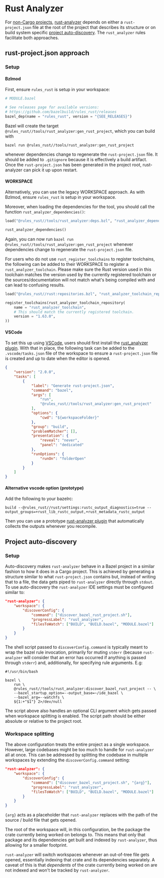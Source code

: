 # Rust Analyzer

For [non-Cargo projects](https://rust-analyzer.github.io/manual.html#non-cargo-based-projects),
[rust-analyzer](https://rust-analyzer.github.io/) depends on either a `rust-project.json` file
at the root of the project that describes its structure or on build system specific
[project auto-discovery](https://rust-analyzer.github.io/manual.html#rust-analyzer.workspace.discoverConfig).
The `rust_analyzer` rules facilitate both approaches.

## rust-project.json approach

### Setup

#### Bzlmod

First, ensure `rules_rust` is setup in your workspace:

```python
# MODULE.bazel

# See releases page for available versions:
# https://github.com/bazelbuild/rules_rust/releases
bazel_dep(name = "rules_rust", version = "{SEE_RELEASES}")
```

Bazel will create the target `@rules_rust//tools/rust_analyzer:gen_rust_project`, which you can build
with

```
bazel run @rules_rust//tools/rust_analyzer:gen_rust_project
```

whenever dependencies change to regenerate the `rust-project.json` file. It
should be added to `.gitignore` because it is effectively a build artifact.
Once the `rust-project.json` has been generated in the project root,
rust-analyzer can pick it up upon restart.

#### WORKSPACE

Alternatively, you can use the legacy WORKSPACE approach. As with Bzlmod, ensure `rules_rust` is
setup in your workspace.

Moreover, when loading the dependencies for the tool, you should call the function `rust_analyzer_dependencies()`:

```python
load("@rules_rust//tools/rust_analyzer:deps.bzl", "rust_analyzer_dependencies")

rust_analyzer_dependencies()
```

Again, you can now run `bazel run @rules_rust//tools/rust_analyzer:gen_rust_project`
whenever dependencies change to regenerate the `rust-project.json` file.

For users who do not use `rust_register_toolchains` to register toolchains, the following can be added
to their WORKSPACE to register a `rust_analyzer_toolchain`. Please make sure the Rust version used in
this toolchain matches the version used by the currently registered toolchain or the sources/documentation
will not match what's being compiled with and can lead to confusing results.

```python
load("@rules_rust//rust:repositories.bzl", "rust_analyzer_toolchain_repository")

register_toolchains(rust_analyzer_toolchain_repository(
    name = "rust_analyzer_toolchain",
    # This should match the currently registered toolchain.
    version = "1.63.0",
))
```

#### VSCode

To set this up using [VSCode](https://code.visualstudio.com/), users should first install the
[rust_analyzer plugin](https://marketplace.visualstudio.com/items?itemName=matklad.rust-analyzer).
With that in place, the following task can be added to the `.vscode/tasks.json` file of the workspace
to ensure a `rust-project.json` file is created and up to date when the editor is opened.

```json
{
    "version": "2.0.0",
    "tasks": [
        {
            "label": "Generate rust-project.json",
            "command": "bazel",
            "args": [
                "run",
                "@rules_rust//tools/rust_analyzer:gen_rust_project"
            ],
            "options": {
                "cwd": "${workspaceFolder}"
            },
            "group": "build",
            "problemMatcher": [],
            "presentation": {
                "reveal": "never",
                "panel": "dedicated"
            },
            "runOptions": {
                "runOn": "folderOpen"
            }
        }
    ]
}
```

#### Alternative vscode option (prototype)

Add the following to your bazelrc:

```
build --@rules_rust//rust/settings:rustc_output_diagnostics=true --output_groups=+rust_lib_rustc_output,+rust_metadata_rustc_output
```

Then you can use a prototype [rust-analyzer plugin](https://marketplace.visualstudio.com/items?itemName=MattStark.bazel-rust-analyzer) that automatically collects the outputs whenever you recompile.

## Project auto-discovery

### Setup

Auto-discovery makes `rust-analyzer` behave in a Bazel project in a similar fashion to how it does
in a Cargo project. This is achieved by generating a structure similar to what `rust-project.json`
contains but, instead of writing that to a file, the data gets piped to `rust-analyzer` directly
through `stdout`. To use auto-discovery the `rust-analyzer` IDE settings must be configured similar to:

```json
"rust-analyzer": {
    "workspace": {
        "discoverConfig": {
            "command": ["discover_bazel_rust_project.sh"],
            "progressLabel": "rust_analyzer",
            "filesToWatch": ["BUILD", "BUILD.bazel", "MODULE.bazel"]
        }
    }
}
```

The shell script passed to `discoverConfig.command` is typically meant to wrap the bazel rule invocation,
primarily for muting `stderr` (because `rust-analyzer` will consider that an error has occurred if anything
is passed through `stderr`) and, additionally, for specifying rule arguments. E.g:

```shell
#!/usr/bin/bash

bazel \
    run \
    @rules_rust//tools/rust_analyzer:discover_bazel_rust_project -- \
    --bazel_startup_option=--output_base=~/ide_bazel \
    --bazel_arg=--watchfs \
    ${1:+"$1"} 2>/dev/null
```

The script above also handles an optional CLI argument which gets passed when workspace splitting is
enabled. The script path should be either absolute or relative to the project root.

### Workspace splitting

The above configuration treats the entire project as a single workspace. However, large codebases might be
too much to handle for `rust-analyzer` all at once. This can be addressed by splitting the codebase in
multiple workspaces by extending the `discoverConfig.command` setting:

```json
"rust-analyzer": {
    "workspace": {
        "discoverConfig": {
            "command": ["discover_bazel_rust_project.sh", "{arg}"],
            "progressLabel": "rust_analyzer",
            "filesToWatch": ["BUILD", "BUILD.bazel", "MODULE.bazel"]
        }
    }
}
```

`{arg}` acts as a placeholder that `rust-analyzer` replaces with the path of the source / build file
that gets opened.

The root of the workspace will, in this configuration, be the package the crate currently being worked on
belongs to. This means that only that package and its dependencies get built and indexed by `rust-analyzer`,
thus allowing for a smaller footprint.

`rust-analyzer` will switch workspaces whenever an out-of-tree file gets opened, essentially indexing that
crate and its dependencies separately. A caveat of this is that _dependents_ of the crate currently being
worked on are not indexed and won't be tracked by `rust-analyzer`.
